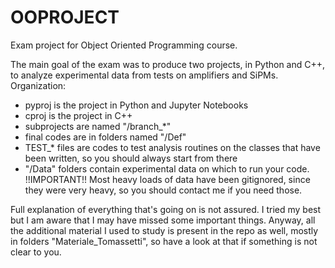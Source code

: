 # OOPROJECT
Exam project for Object Oriented Programming course.

The main goal of the exam was to produce two projects, in Python and C++, to analyze experimental data from tests on amplifiers and SiPMs.
Organization:
- pyproj is the project in Python and Jupyter Notebooks
- cproj is the project in C++
- subprojects are named "/branch_\*"
- final codes are in folders named "/Def" 
- TEST_\* files are codes to test analysis routines on the classes that have been written, so you should always start from there
- "/Data" folders contain experimental data on which to run your code. !!IMPORTANT!! Most heavy loads of data have been gitignored, since they were very heavy, so you should contact me if you need those.

Full explanation of everything that's going on is not assured. I tried my best but I am aware that I may have missed some important things. Anyway, all the additional material I used to study is present in the repo as well, mostly in folders "Materiale_Tomassetti", so have a look at that if something is not clear to you.
